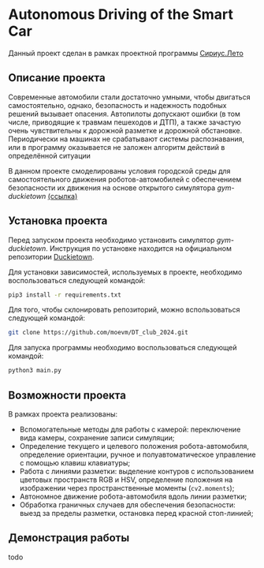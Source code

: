 # Autonomous Driving of the Smart Car

Данный проект сделан в рамках проектной программы [Сириус.Лето](https://leto.sirius.online)

## Описание проекта

Современные автомобили стали достаточно умными, чтобы двигаться самостоятельно, однако, безопасность и надежность подобных решений вызывает опасения. Автопилоты допускают ошибки (в том числе, приводящие к травмам пешеходов и ДТП), а также зачастую очень чувствительны к дорожной разметке и дорожной обстановке. Периодически на машинах не срабатывают системы распознавания, или в программу оказывается не заложен алгоритм действий в определённой ситуации

В данном проекте смоделированы условия городской среды для самостоятельного движения роботов-автомобилей с обеспечением безопасности их движения на основе открытого симулятора *gym-duckietown* [(ссылка)](https://github.com/duckietown/gym-duckietown)

## Установка проекта

Перед запуском проекта необходимо установить симулятор *gym-duckietown*. Инструкция по установке находится на официальном репозитории [Duckietown](https://github.com/duckietown/gym-duckietown).

Для установки зависимостей, используемых в проекте, необходимо воспользоваться следующей командой:
```bash
pip3 install -r requirements.txt 
```

Для того, чтобы склонировать репозиторий, можно вспользоваться следующей командой:
```bash
git clone https://github.com/moevm/DT_club_2024.git
```

Для запуска программы необходимо воспользоваться следующей командой:
```bash
python3 main.py
```

## Возможности проекта

В рамках проекта реализованы:

- Вспомогательные методы для работы с камерой: переключение вида камеры, сохранение записи симуляции;
- Определение текущего и целевого положения робота-автомобиля, определение ориентации, ручное и полуавтоматическое управление с помощью клавиш клавиатуры;
- Работа с линиями разметки: выделение контуров с использованием цветовых пространств RGB и HSV, определение положения на изображении через пространственные моменты (`cv2.moments`);
- Автономное движение робота-автомобиля вдоль линии разметки;
- Обработка граничных случаев для обеспечения безопасности: выезд за пределы разметки, остановка перед красной стоп-линией;

## Демонстрация работы
todo

